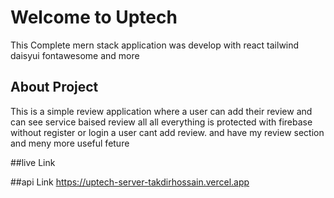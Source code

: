 # Welcome to Uptech 
This Complete mern stack application was develop with react tailwind daisyui fontawesome and more


## About Project
This is a simple review application where a user can add their review and can see service baised review all all everything is protected with firebase without register or login a user cant add review. and have my review section and meny more useful feture

##live Link

##api Link 
https://uptech-server-takdirhossain.vercel.app
